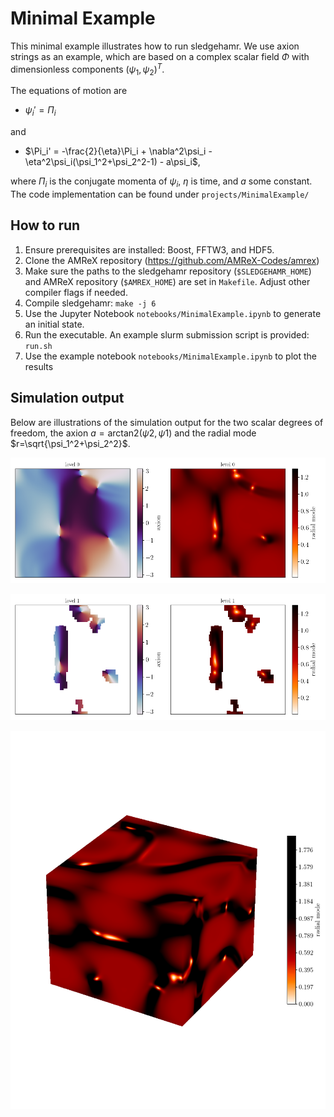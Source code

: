 # Minimal Example 

This minimal example illustrates how to run sledgehamr. We use axion strings as an example, which are based on a complex scalar field $\Phi$ with dimensionless components $(\psi_1, \psi_2)^T$.

The equations of motion are 
* $\psi_i' = \Pi_i$
  
and

* $\Pi_i' = -\frac{2}{\eta}\Pi_i + \nabla^2\psi_i - \eta^2\psi_i(\psi_1^2+\psi_2^2-1) - a\psi_i$,
  
where $\Pi_i$ is the conjugate momenta of $\psi_i$, $\eta$ is time, and $a$ some constant.
The code implementation can be found under ```projects/MinimalExample/```

## How to run
1.  Ensure prerequisites are installed: Boost, FFTW3, and HDF5.
2.  Clone the AMReX repository (https://github.com/AMReX-Codes/amrex)
3.  Make sure the paths to the sledgehamr repository (```$SLEDGEHAMR_HOME```) and AMReX
    repository (```$AMREX_HOME```) are set in ```Makefile```. Adjust other compiler flags
    if needed.
4.  Compile sledgehamr: ```make -j 6```
5.  Use the Jupyter Notebook ```notebooks/MinimalExample.ipynb``` to generate an
    initial state.
6.  Run the executable. An example slurm submission script is provided: ```run.sh```
5.  Use the example notebook ```notebooks/MinimalExample.ipynb``` to plot the results

## Simulation output
Below are illustrations of the simulation output for the two scalar degrees of freedom, the axion $a=\mathrm{arctan2}(\psi2, \psi1)$ and the radial mode $r=\sqrt{\psi_1^2+\psi_2^2}$.

<p align="left">
  <img src="https://github.com/MSABuschmann/sledgehamr/blob/main/assets/minimal_example_slice_level_0.png">
</p>

<p align="left">
  <img src="https://github.com/MSABuschmann/sledgehamr/blob/main/assets/minimal_example_slice_level_1.png">
</p>

<p align="left">
  <img src="https://github.com/MSABuschmann/sledgehamr/blob/main/assets/minimal_example_box.png">
</p>
